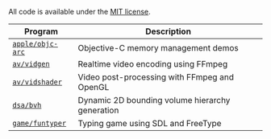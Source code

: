 All code is available under the [MIT license](LICENSE).

| Program                             | Description                                     |
| ----------------------------------- | ----------------------------------------------- |
| [`apple/objc-arc`](/apple/objc-arc) | Objective-C memory management demos             |
| [`av/vidgen`](/av/vidgen)           | Realtime video encoding using FFmpeg            |
| [`av/vidshader`](/av/vidshader)     | Video post-processing with FFmpeg and OpenGL    |
| [`dsa/bvh`](/dsa/bvh)               | Dynamic 2D bounding volume hierarchy generation |
| [`game/funtyper`](/game/funtyper)   | Typing game using SDL and FreeType              |
